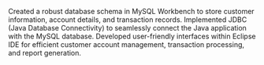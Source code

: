 Created a robust database schema in MySQL Workbench to store customer information, account details, and transaction records.
Implemented JDBC (Java Database Connectivity) to seamlessly connect the Java application with the MySQL database.
 Developed user-friendly interfaces within Eclipse IDE for efficient customer account management, transaction processing, and report generation.
